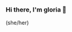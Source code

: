 ### Hi there, I'm gloria 👋

<!--
**gmo321/gmo321** is a ✨ _special_ ✨ repository because its `README.md` (this file) appears on your GitHub profile.

Here are some ideas to get you started:
-->

(she/her)


<!--
- 🔭 I’m currently working on ...
- 🌱 I’m currently learning ...
- 👯 I’m looking to collaborate on ...
- 🤔 I’m looking for help with ...
- 💬 Ask me about ...
- 📫 How to reach me: ...
- 😄 Pronouns: ...
- ⚡ Fun fact: ...

